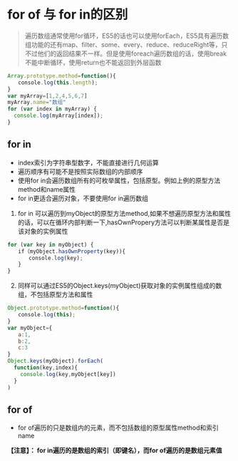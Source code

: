 # for of 与 for in的区别

  > 遍历数组通常使用for循环，ES5的话也可以使用forEach，ES5具有遍历数组功能的还有map、filter、some、every、reduce、reduceRight等，只不过他们的返回结果不一样。但是使用foreach遍历数组的话，使用break不能中断循环，使用return也不能返回到外层函数

```js
Array.prototype.method=function(){
　　console.log(this.length);
}
var myArray=[1,2,4,5,6,7]
myArray.name="数组"
for (var index in myArray) {
  console.log(myArray[index]);
}
```

## for in
  - index索引为字符串型数字，不能直接进行几何运算
  - 遍历顺序有可能不是按照实际数组的内部顺序
  - 使用for in会遍历数组所有的可枚举属性，包括原型。例如上例的原型方法method和name属性
  - for in更适合遍历对象，不要使用for in遍历数组

  1. for in 可以遍历到myObject的原型方法method,如果不想遍历原型方法和属性的话，可以在循环内部判断一下,hasOwnPropery方法可以判断某属性是否是该对象的实例属性

```js
for (var key in myObject) {
　　if（myObject.hasOwnProperty(key)){
　　　　console.log(key);
　　}
}
```

  2. 同样可以通过ES5的Object.keys(myObject)获取对象的实例属性组成的数组，不包括原型方法和属性

```js
Object.prototype.method=function(){
　　console.log(this);
}
var myObject={
　　a:1,
　　b:2,
　　c:3
}
Object.keys(myObject).forEach(
  function(key,index){　　
    console.log(key,myObject[key])
  }
)
```

## for of

  - for of遍历的只是数组内的元素，而不包括数组的原型属性method和索引name


**【注意】： for in遍历的是数组的索引（即键名），而for of遍历的是数组元素值**